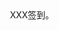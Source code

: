 <html>

<head>

<meta http-equiv="content-type" content="text/html; charset=utf-8"/>

<title>王东旭</title>

</head>

<body>

<div style="text-align: center;">XXX签到。</div>

</body>

</html>

